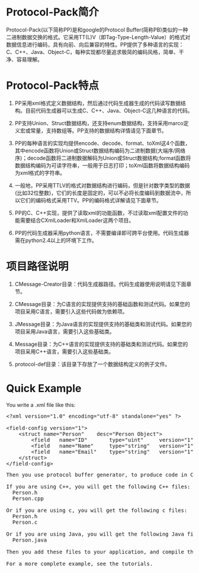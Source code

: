 Protocol-Pack简介
=============

Protocol-Pack(以下简称PP)是和google的Protocol Buffer(简称PB)类似的一种二进制数据交换的格式。它采用TT(L)V（即Tag-Type-Length-Value）的格式对数据信息进行编码，具有向前、向后兼容的特性。PP提供了多种语言的实现：C、C++、Java、Object-C，每种实现都尽量追求极简的编码风格，简单、干净、容易理解。

Protocol-Pack特点
=============
1. PP采用xml格式定义数据结构，然后通过代码生成器生成的代码读写数据结构。目前代码生成器可以生成C、C++、Java、Object-C这几种语言的代码。<p>
2. PP支持Union、Struct数据结构，还支持enum数据结构，支持采用marco定义宏或常量，支持数组等。PP支持的数据结构详情请见下面章节。<p>
3. PP的每种语言的实现均提供encode、decode、format、toXml这4个函数，其中encode函数将Union或Struct数据结构编码为二进制数据(大端序/网络序)；decode函数将二进制数据解码为Union或Struct数据结构;format函数将数据结构编码为可读字符串，一般用于日志打印；toXml函数将数据结构编码为xml格式的字符串。<p>
4. 一般地，PP采用TTLV的格式对数据结构进行编码，但是针对数字类型的数据(比如32位整数)，它们的长度是固定的，可以不必将长度编码到数据流中，所以它们的编码格式采用TTV。PP的编码格式详解请见下面章节。<p>
5. PP的C、C++实现，提供了读取xml的功能函数，不过读取xml配置文件的功能需要结合CXmlLoader和XmlLoader这两个项目。<p>
6. PP的代码生成器采用python语言，不需要编译即可跨平台使用。代码生成器需在python2.4以上的环境下工作。<p>

项目路径说明
=============
1. CMessage-Creator目录：代码生成器路径。代码生成器使用说明请见下面章节。<p>
2. CMessage目录：为C语言的实现提供支持的基础函数和测试代码。如果您的项目采用C语言，需要引入这些代码做为依赖项。<p>
3. JMessage目录：为Java语言的实现提供支持的基础类和测试代码。如果您的项目采用Java语言，需要引入这些基础类。<p>
4. Message目录：为C++语言的实现提供支持的基础类和测试代码。如果您的项目采用C++语言，需要引入这些基础类。<p>
5. protocol-def目录：该目录下存放了一个数据结构定义的例子文件。<p>

Quick Example
=============
You write a .xml file like this:
<pre>
&lt;?xml version="1.0" encoding="utf-8" standalone="yes" ?>

&lt;field-config version="1">
	&lt;struct name="Person"	desc="Person Object">
		&lt;field	name="ID"		type="uint"		version="1"		default="0"		tag="1"		desc="ID of person" />
		&lt;field	name="Name"		type="string"	version="1"		count="20"		tag="2"		desc="Name of person" />
		&lt;field	name="Email"	type="string"	version="1"		count="30"		tag="3"		desc="Email of person" />
	&lt;/struct>
&lt;/field-config>
</pre>

<!-- The following code is for txt readers -->
<!--
<?xml version="1.0" encoding="utf-8" standalone="yes" ?>

<field-config version="1">
	<struct name="Person"	desc="Person Object">
		<field	name="ID"		type="uint"		version="1"		default="0"		tag="1"		desc="ID of person" />
		<field	name="Name"		type="string"	version="1"		count="20"		tag="2"		desc="Name of person" />
		<field	name="Email"	type="string"	version="1"		count="30"		tag="3"		desc="Email of person" />
	</struct>
</field-config>
-->
<pre>
Then you use protocol buffer generator, to produce code in C++, C, C# or Java.

If you are using C++, you will get the following C++ files: 
  Person.h
  Person.cpp

Or if you are using c, you will get the following c files:
  Person.h
  Person.c

Or if you are using Java, you will get the following Java file:
  Person.java

Then you add these files to your application, and compile them with your application.

For a more complete example, see the tutorials.
</pre>

